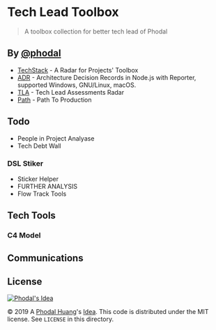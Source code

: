# Tech Lead Toolbox

> A toolbox collection for better tech lead of Phodal

## By [@phodal](https://github.com/phodal)

 - [TechStack](https://github.com/phodal/techstack) - A Radar for Projects' Toolbox
 - [ADR](https://github.com/phodal/adr) - Architecture Decision Records in Node.js with Reporter, supported Windows, GNU/Linux, macOS.
 - [TLA](https://github.com/phodal/tla) - Tech Lead Assessments Radar
 - [Path](https://github.com/phodal/path) - Path To Production

## Todo

 - People in Project Analyase
 - Tech Debt Wall

### DSL Stiker

 - Sticker Helper
 - FURTHER ANALYSIS
 - Flow Track Tools

## Tech Tools

### C4 Model


## Communications



License
---

[![Phodal's Idea](http://brand.phodal.com/shields/idea-small.svg)](http://ideas.phodal.com/)

© 2019 A [Phodal Huang](https://www.phodal.com)'s [Idea](http://github.com/phodal/ideas).  This code is distributed under the MIT license. See `LICENSE` in this directory.
